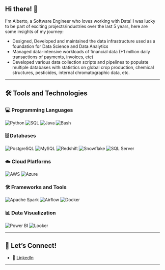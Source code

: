 ## Hi there! 👋

I'm Alberto, a Software Engineer who loves working with Data! I was lucky to be part of exciting projects/industries over the last 5 years, here are some insights of my journey:

- Designed, Developed and maintained the data infrastructure used as a foundation for Data Science and Data Analytics
- Managed data-intensive workloads of financial data (+1 million daily transactions of payments, invoices, etc)
- Developed various data collection scripts and pipelines to populate multiple databases with statistics on global crop production, chemical structures, pesticides, internal chromatographic data, etc.

---

## 🛠️ Tools and Technologies

### 💻 Programming Languages
![Python](https://img.shields.io/badge/Python-3776AB?style=for-the-badge&logo=python&logoColor=white)
![SQL](https://img.shields.io/badge/SQL-005C84?style=for-the-badge&logo=sqlite&logoColor=white)
![Java](https://img.shields.io/badge/Java-007396?style=for-the-badge&logo=java&logoColor=white)
![Bash](https://img.shields.io/badge/Bash-4EAA25?style=for-the-badge&logo=gnu-bash&logoColor=white)

### 🗄️ Databases
![PostgreSQL](https://img.shields.io/badge/PostgreSQL-336791?style=for-the-badge&logo=postgresql&logoColor=white)
![MySQL](https://img.shields.io/badge/MySQL-4479A1?style=for-the-badge&logo=mysql&logoColor=white)
![Redshift](https://img.shields.io/badge/AWS%20Redshift-FF9900?style=for-the-badge&logo=amazon-aws&logoColor=white)
![Snowflake](https://img.shields.io/badge/Snowflake-29B5E8?style=for-the-badge&logo=snowflake&logoColor=white)
![SQL Server](https://img.shields.io/badge/SQL%20Server-CC2927?style=for-the-badge&logo=microsoft-sql-server&logoColor=white)

### ☁️ Cloud Platforms
![AWS](https://img.shields.io/badge/AWS-FF9900?style=for-the-badge&logo=amazon-aws&logoColor=white)
![Azure](https://img.shields.io/badge/Azure-0089D6?style=for-the-badge&logo=microsoft-azure&logoColor=white)


### 🛠️ Frameworks and Tools
![Apache Spark](https://img.shields.io/badge/Apache%20Spark-E25A1C?style=for-the-badge&logo=apachespark&logoColor=white)
![Airflow](https://img.shields.io/badge/Apache%20Airflow-017CEE?style=for-the-badge&logo=apacheairflow&logoColor=white)
![Docker](https://img.shields.io/badge/Docker-2496ED?style=for-the-badge&logo=docker&logoColor=white)

### 📊 Data Visualization
![Power BI](https://img.shields.io/badge/Power%20BI-F2C811?style=for-the-badge&logo=powerbi&logoColor=black)
![Looker](https://img.shields.io/badge/Looker-4285F4?style=for-the-badge&logo=looker&logoColor=white)

---

## 🤝 Let’s Connect!
- 💼 [LinkedIn](https://www.linkedin.com/in/yourprofile)

---

<!--
<div align="center">
  <img src="https://images.squarespace-cdn.com/content/v1/5cf6c4ed5171fc0001b43190/1611069608878-TJ33SH2M09MDAVXJ2Y7Y/data+engineers.png" alt="Data Engineer at work" width="300"/>
</div>

<div align="center">
  <img src="https://github-readme-streak-stats.herokuapp.com/?user=albertobaraza&theme=nightowl&hide_border=false" alt="albertobaraza streak"/>
</div>
-->

